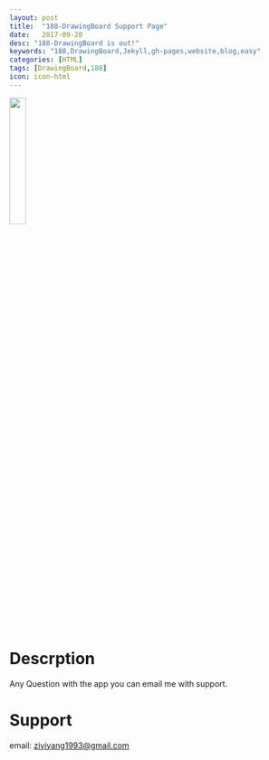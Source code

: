 ```yaml
---
layout: post
title:  "188-DrawingBoard Support Page"
date:   2017-09-20
desc: "188-DrawingBoard is out!"
keywords: "188,DrawingBoard,Jekyll,gh-pages,website,blog,easy"
categories: [HTML]
tags: [DrawingBoard,188]
icon: icon-html
---
```


<!-- # Icon
<img src="{{ site.img_path }}/sketchhelp/mylogo.png" width="8%"> -->


<!-- # Screenshots -->

<img src="{{ site.img_path }}/drawingboard/2017-09-22 12_18_33.gif" width="24%">
<!-- <img src="{{ site.img_path }}/sketchhelp/s-2.jpg" width="24%"> -->


# Descrption

Any Question with the app you can email me with support.

# Support

email: ziyiyang1993@gmail.com